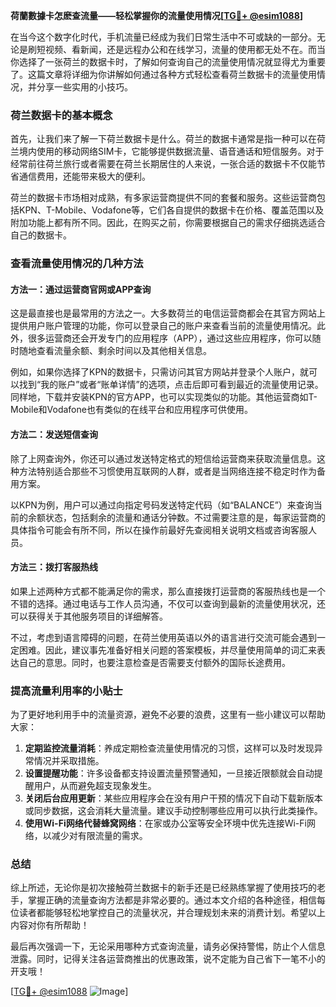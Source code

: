 **荷蘭數據卡怎麽查流量——轻松掌握你的流量使用情况[[TG💪+ @esim1088](https://t.me/s/esim1088)]**

在当今这个数字化时代，手机流量已经成为我们日常生活中不可或缺的一部分。无论是刷短视频、看新闻，还是远程办公和在线学习，流量的使用都无处不在。而当你选择了一张荷兰的数据卡时，了解如何查询自己的流量使用情况就显得尤为重要了。这篇文章将详细为你讲解如何通过各种方式轻松查看荷兰数据卡的流量使用情况，并分享一些实用的小技巧。

### 荷兰数据卡的基本概念

首先，让我们来了解一下荷兰数据卡是什么。荷兰的数据卡通常是指一种可以在荷兰境内使用的移动网络SIM卡，它能够提供数据流量、语音通话和短信服务。对于经常前往荷兰旅行或者需要在荷兰长期居住的人来说，一张合适的数据卡不仅能节省通信费用，还能带来极大的便利。

荷兰的数据卡市场相对成熟，有多家运营商提供不同的套餐和服务。这些运营商包括KPN、T-Mobile、Vodafone等，它们各自提供的数据卡在价格、覆盖范围以及附加功能上都有所不同。因此，在购买之前，你需要根据自己的需求仔细挑选适合自己的数据卡。

### 查看流量使用情况的几种方法

#### 方法一：通过运营商官网或APP查询

这是最直接也是最常用的方法之一。大多数荷兰的电信运营商都会在其官方网站上提供用户账户管理的功能，你可以登录自己的账户来查看当前的流量使用情况。此外，很多运营商还会开发专门的应用程序（APP），通过这些应用程序，你可以随时随地查看流量余额、剩余时间以及其他相关信息。

例如，如果你选择了KPN的数据卡，只需访问其官方网站并登录个人账户，就可以找到“我的账户”或者“账单详情”的选项，点击后即可看到最近的流量使用记录。同样地，下载并安装KPN的官方APP，也可以实现类似的功能。其他运营商如T-Mobile和Vodafone也有类似的在线平台和应用程序可供使用。

#### 方法二：发送短信查询

除了上网查询外，你还可以通过发送特定格式的短信给运营商来获取流量信息。这种方法特别适合那些不习惯使用互联网的人群，或者是当网络连接不稳定时作为备用方案。

以KPN为例，用户可以通过向指定号码发送特定代码（如“BALANCE”）来查询当前的余额状态，包括剩余的流量和通话分钟数。不过需要注意的是，每家运营商的具体指令可能会有所不同，所以在操作前最好先查阅相关说明文档或咨询客服人员。

#### 方法三：拨打客服热线

如果上述两种方式都不能满足你的需求，那么直接拨打运营商的客服热线也是一个不错的选择。通过电话与工作人员沟通，不仅可以查询到最新的流量使用状况，还可以获得关于其他服务项目的详细解答。

不过，考虑到语言障碍的问题，在荷兰使用英语以外的语言进行交流可能会遇到一定困难。因此，建议事先准备好相关问题的答案模板，并尽量使用简单的词汇来表达自己的意思。同时，也要注意检查是否需要支付额外的国际长途费用。

### 提高流量利用率的小贴士

为了更好地利用手中的流量资源，避免不必要的浪费，这里有一些小建议可以帮助大家：

1. **定期监控流量消耗**：养成定期检查流量使用情况的习惯，这样可以及时发现异常情况并采取措施。
2. **设置提醒功能**：许多设备都支持设置流量预警通知，一旦接近限额就会自动提醒用户，从而避免超支现象发生。
3. **关闭后台应用更新**：某些应用程序会在没有用户干预的情况下自动下载新版本或同步数据，这会消耗大量流量。建议手动控制哪些应用可以执行此类操作。
4. **使用Wi-Fi网络代替蜂窝网络**：在家或办公室等安全环境中优先连接Wi-Fi网络，以减少对有限流量的需求。

### 总结

综上所述，无论你是初次接触荷兰数据卡的新手还是已经熟练掌握了使用技巧的老手，掌握正确的流量查询方法都是非常必要的。通过本文介绍的各种途径，相信每位读者都能够轻松地掌控自己的流量状况，并合理规划未来的消费计划。希望以上内容对你有所帮助！

最后再次强调一下，无论采用哪种方式查询流量，请务必保持警惕，防止个人信息泄露。同时，记得关注各运营商推出的优惠政策，说不定能为自己省下一笔不小的开支哦！

[[TG💪+ @esim1088](https://t.me/s/esim1088) ![Image](https://i.postimg.cc/4NQfJmqS/Snipaste-2025-05-13-00-14-12.png)]